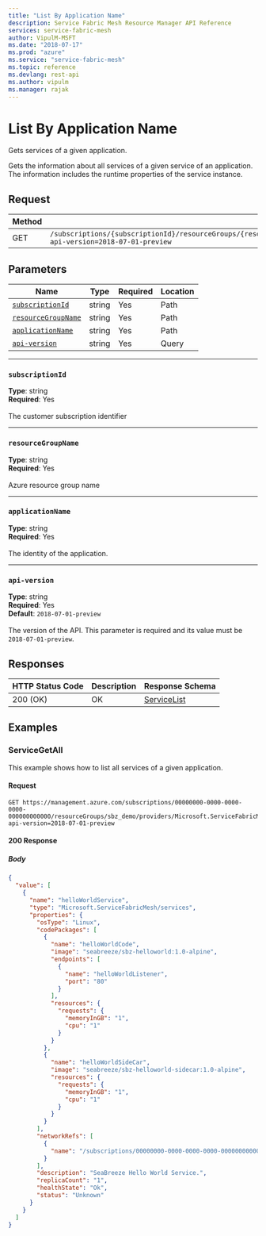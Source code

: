 ```yaml
---
title: "List By Application Name"
description: Service Fabric Mesh Resource Manager API Reference
services: service-fabric-mesh
author: VipulM-MSFT
ms.date: "2018-07-17"
ms.prod: "azure"
ms.service: "service-fabric-mesh"
ms.topic: reference
ms.devlang: rest-api
ms.author: vipulm
ms.manager: rajak
---
```

# List By Application Name
Gets services of a given application.

Gets the information about all services of a given service of an application. The information includes the runtime properties of the service instance.

## Request
| Method | Request URI |
| ------ | ----------- |
| GET | `/subscriptions/{subscriptionId}/resourceGroups/{resourceGroupName}/providers/Microsoft.ServiceFabricMesh/applications/{applicationName}/services?api-version=2018-07-01-preview` |


## Parameters
| Name | Type | Required | Location |
| --- | --- | --- | --- |
| [`subscriptionId`](#subscriptionid) | string | Yes | Path |
| [`resourceGroupName`](#resourcegroupname) | string | Yes | Path |
| [`applicationName`](#applicationname) | string | Yes | Path |
| [`api-version`](#api-version) | string | Yes | Query |

____
### `subscriptionId`
__Type__: string <br/>
__Required__: Yes<br/>
<br/>
The customer subscription identifier

____
### `resourceGroupName`
__Type__: string <br/>
__Required__: Yes<br/>
<br/>
Azure resource group name

____
### `applicationName`
__Type__: string <br/>
__Required__: Yes<br/>
<br/>
The identity of the application.

____
### `api-version`
__Type__: string <br/>
__Required__: Yes<br/>
__Default__: `2018-07-01-preview` <br/>
<br/>
The version of the API. This parameter is required and its value must be `2018-07-01-preview`.

## Responses

| HTTP Status Code | Description | Response Schema |
| --- | --- | --- |
| 200 (OK) | OK<br/> | [ServiceList](sfmeshrp-model-servicelist.md) |


## Examples

### ServiceGetAll

This example shows how to list all services of a given application.

#### Request
```
GET https://management.azure.com/subscriptions/00000000-0000-0000-0000-000000000000/resourceGroups/sbz_demo/providers/Microsoft.ServiceFabricMesh/applications/helloWorldApp/services?api-version=2018-07-01-preview
```

#### 200 Response
##### Body
```json
{
  "value": [
    {
      "name": "helloWorldService",
      "type": "Microsoft.ServiceFabricMesh/services",
      "properties": {
        "osType": "Linux",
        "codePackages": [
          {
            "name": "helloWorldCode",
            "image": "seabreeze/sbz-helloworld:1.0-alpine",
            "endpoints": [
              {
                "name": "helloWorldListener",
                "port": "80"
              }
            ],
            "resources": {
              "requests": {
                "memoryInGB": "1",
                "cpu": "1"
              }
            }
          },
          {
            "name": "helloWorldSideCar",
            "image": "seabreeze/sbz-helloworld-sidecar:1.0-alpine",
            "resources": {
              "requests": {
                "memoryInGB": "1",
                "cpu": "1"
              }
            }
          }
        ],
        "networkRefs": [
          {
            "name": "/subscriptions/00000000-0000-0000-0000-000000000000/resourcegroups/sbz_demo/providers/Microsoft.ServiceFabricMesh/networks/helloWorldNetwork"
          }
        ],
        "description": "SeaBreeze Hello World Service.",
        "replicaCount": "1",
        "healthState": "Ok",
        "status": "Unknown"
      }
    }
  ]
}
```


